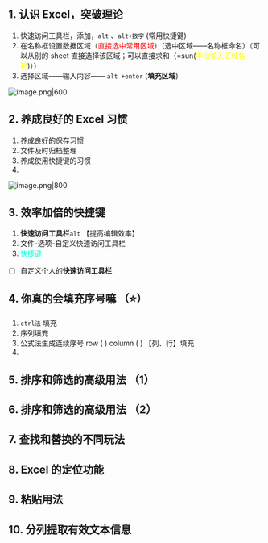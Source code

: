 ## 1. 认识 Excel，突破理论 
1. 快速访问工具栏，添加，`alt` 、`alt+数字` (常用快捷键)
2. 在名称框设置数据区域（<font color="#ff0000">直接选中常用区域</font>）（选中区域——名称框命名）（可以从别的 sheet 直接选择该区域；可以直接求和（=sun(<font color="#ffff00">手动输入区域名称</font>)））
3. 选择区域——输入内容—— `alt +enter` (**填充区域**)

![image.png|600](https://fig-1321973591.cos.ap-nanjing.myqcloud.com/20250317160933.png)

## 2. 养成良好的 Excel 习惯 
1. 养成良好的保存习惯 
2. 文件及时归档整理 
3. 养成使用快捷键的习惯 
4. 
![image.png|800](https://fig-1321973591.cos.ap-nanjing.myqcloud.com/20250317161806.png)

## 3. 效率加倍的快捷键 
1. **快速访问工具栏**`alt` 【提高编辑效率】
2. 文件-选项-自定义快速访问工具栏
3. <font color="#00ffdc">快捷键</font>
 - [ ] 自定义个人的**快速访问工具栏**

## 4. 你真的会填充序号嘛 （⭐）
1. `ctrl法` 填充
2. 序列填充 
3. 公式法生成连续序号  row ( )  column ( )  【列、行】填充 
4.  

## 5. 排序和筛选的高级用法 （1）



## 6. 排序和筛选的高级用法 （2）



## 7. 查找和替换的不同玩法 


## 8. Excel 的定位功能 


## 9. 粘贴用法 


## 10. 分列提取有效文本信息 




